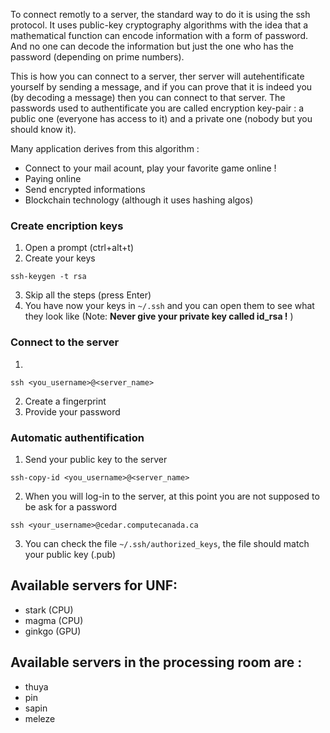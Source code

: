 To connect remotly to a server, the standard way to do it is using the ssh protocol. It uses public-key cryptography algorithms with the idea that a mathematical function can encode information with a form of password.
And no one can decode the information but just the one who has the password (depending on prime numbers).


This is how you can connect to a server, ther server will autehentificate yourself by sending a message,
and if you can prove that it is indeed you (by decoding a message) then you can connect to that server.
The passwords used to authentificate you are called encryption key-pair : a public one (everyone has access to it) and a 
private one (nobody but you should know it).

Many application derives from this algorithm :
- Connect to your mail acount, play your favorite game online !
- Paying online
- Send encrypted informations
- Blockchain technology (although it uses hashing algos)

### Create encription keys
1. Open a prompt (ctrl+alt+t)
2. Create your keys

```
ssh-keygen -t rsa
```


3. Skip all the steps (press Enter)
4. You have now your keys in `~/.ssh` and you can open them to see what they look like
(Note: **Never give your private key called id_rsa !** )

### Connect to the server
1. 

```
ssh <you_username>@<server_name>
```

2. Create a fingerprint
3. Provide your password

### Automatic authentification
1. Send your public key to the server

```
ssh-copy-id <you_username>@<server_name>
```

2. When you will log-in to the server, at this point you are not supposed to be ask for a password

```
ssh <your_username>@cedar.computecanada.ca
```

3. You can check the file `~/.ssh/authorized_keys`, the file should match your public key (.pub)

## Available servers for UNF:
- stark (CPU)
- magma (CPU)
- ginkgo (GPU)

## Available servers in the processing room are :
- thuya
- pin
- sapin
- meleze
